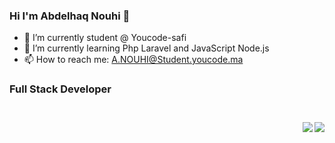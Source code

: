 ### Hi I'm Abdelhaq Nouhi 👋

<!--
**AbdelhaqNouhi/AbdelhaqNouhi** is a ✨ _special_ ✨ repository because its `README.md` (this file) appears on your GitHub profile.

Here are some ideas to get you started:

- 🔭 I’m currently student @ Youcode-safi
- 🌱 I’m currently learning Php Laravel
- 👯 I’m looking to collaborate on ...
- 🤔 I’m looking for help with ...
- 💬 Ask me about ...
- 📫 How to reach me: A.NOUHI@Student.youcode.ma
- 😄 Pronouns: ...
- ⚡ Fun fact: ...

-->

- 🔭 I’m currently student @ Youcode-safi
- 🌱 I’m currently learning Php Laravel and JavaScript Node.js
- 📫 How to reach me: A.NOUHI@Student.youcode.ma




<h3> Full Stack Developer <h3> 
<!-- <h3> 🤝🏻 &nbsp;Connect with Me </h3> -->

<br/>

<a>
  <img align="right" src="https://github-readme-stats.vercel.app/api?username=AbdelhaqNouhi&show_icons=true&theme=gotham" />  
  <img align="right" src="https://github-readme-stats.vercel.app/api/top-langs/?username=AbdelhaqNouhi&layout=compact&theme=gotham" />
</a>

